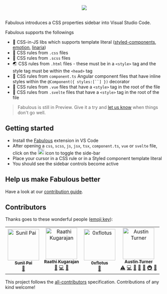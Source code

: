 <div  align="center">
<img src="https://affectionate-booth-10a1f4.netlify.com/banner.png" />
<br />
</div>
<br />

Fabulous introduces a CSS properties sidebar into Visual Studio Code.

Fabulous supports the followings

- 💅 CSS-in-JS libs which supports template literal ([styled-components](https://github.com/styled-components/styled-components), [emotion](https://github.com/emotion-js/emotion), [linaria](https://github.com/callstack/linaria))
- 🎨 CSS rules from `.css` files
- 🌈 CSS rules from `.scss` files
- 🌏 CSS rules from `.html` files - these must be in a `<style>` tag and the style tag must be within the `<head>` tag
- 🌛 CSS rules from `component.ts` Angular component files that have inline styles within the ` @Component({ styles:[``] }) ` decorator
- 🌟 CSS rules from `.vue` files that have a `<style>` tag in the root of the file
- 💍 CSS rules from `.svelte` files that have a `<style>` tag in the root of the file

> Fabulous is still in Preview. Give it a try and [let us know](https://github.com/Raathigesh/fabulous/issues) when things don't go well.

## Getting started

- Install the [Fabulous](https://marketplace.visualstudio.com/items?itemName=Raathigeshan.fabulous) extension in VS Code
- After opening a `css`, `scss`, `js`, `jsx`, `tsx`, `component.ts`, `vue` or `svelte` file, click on the <img src="https://affectionate-booth-10a1f4.netlify.com/tiny-icon.png" width="20px" /> icon to toggle the side-bar
- Place your cursor in a CSS rule or in a Styled component template literal
- You should see the sidebar controls become active

## Help us make Fabulous better

Have a look at our [contribution guide](./contributing.md).

## Contributors

Thanks goes to these wonderful people ([emoji key](https://allcontributors.org/docs/en/emoji-key)):

<!-- ALL-CONTRIBUTORS-LIST:START - Do not remove or modify this section -->
<!-- prettier-ignore -->
<table><tr><td align="center"><a href="https://github.com/threepointone"><img src="https://avatars2.githubusercontent.com/u/18808?v=4" width="100px;" alt="Sunil Pai"/><br /><sub><b>Sunil Pai</b></sub></a><br /><a href="#ideas-threepointone" title="Ideas, Planning, & Feedback">🤔</a></td><td align="center"><a href="https://twitter.com/Raathigesh"><img src="https://avatars0.githubusercontent.com/u/3108160?v=4" width="100px;" alt="Raathi Kugarajan"/><br /><sub><b>Raathi Kugarajan</b></sub></a><br /><a href="#ideas-Raathigesh" title="Ideas, Planning, & Feedback">🤔</a> <a href="https://github.com/Raathigesh/fabulous/commits?author=Raathigesh" title="Code">💻</a> <a href="#design-Raathigesh" title="Design">🎨</a></td><td align="center"><a href="https://github.com/0xflotus"><img src="https://avatars3.githubusercontent.com/u/26602940?v=4" width="100px;" alt="0xflotus"/><br /><sub><b>0xflotus</b></sub></a><br /><a href="https://github.com/Raathigesh/fabulous/commits?author=0xflotus" title="Documentation">📖</a></td><td align="center"><a href="https://github.com/paustint"><img src="https://avatars2.githubusercontent.com/u/5461649?v=4" width="100px;" alt="Austin Turner"/><br /><sub><b>Austin Turner</b></sub></a><br /><a href="https://github.com/Raathigesh/fabulous/commits?author=paustint" title="Tests">⚠️</a> <a href="https://github.com/Raathigesh/fabulous/commits?author=paustint" title="Code">💻</a> <a href="#maintenance-paustint" title="Maintenance">🚧</a> <a href="https://github.com/Raathigesh/fabulous/issues?q=author%3Apaustint" title="Bug reports">🐛</a> <a href="https://github.com/Raathigesh/fabulous/commits?author=paustint" title="Documentation">📖</a> <a href="#infra-paustint" title="Infrastructure (Hosting, Build-Tools, etc)">🚇</a> <a href="#review-paustint" title="Reviewed Pull Requests">👀</a></td></tr></table>

<!-- ALL-CONTRIBUTORS-LIST:END -->

This project follows the [all-contributors](https://github.com/all-contributors/all-contributors) specification. Contributions of any kind welcome!
